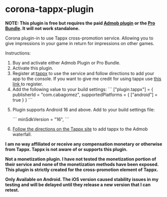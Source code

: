 # corona-tappx-plugin

<p><strong>NOTE: This plugin is free but&nbsp;requires the paid <a href="https://marketplace.coronalabs.com/corona-plugins/admob">Admob plugin</a>&nbsp;or the <a href="https://marketplace.coronalabs.com/service/corona-professional-bundle">Pro Bundle</a>. It will not work standalone.</strong></p>

<p>Corona plugin-in to use Tappx cross-promotion service. Allowing you to give impressions in your game in return for impressions on other games.</p>

<p>Instructions:</p>

<ol>
	<li>Buy and activate either Admob Plugin or Pro Bundle.</li>
	<li>Activate this plugin.</li>
	<li>Register at:<a href="https://www.tappx.com/en/">tappx</a> to use the service and follow directions to add your app to the console. If you want to give me credit for using tappx use <a href="https://www.tappx.com/?h=a386595d4c1005fd21b82c8a44d45766"> this link </a> to register.</li>
	<li> Add the following value to your build settings:
    ```
  ["plugin.tappx"] = { publisherId = "com.cabagomez", supportedPlatforms = { ["android"] = true } } 
    ```
	</li>
	<li>
	<p>Plugin supports Android 16 and above. Add to your build settings file:</p>
	 ```
   minSdkVersion = "16",
    ```
	</li>
	<li>
	<p><a href="https://www.tappx.com/en/manual/?os=and_admob#1_admob+2_mediation">Follow the directions on the Tappx site</a> to add tappx to the Admob waterfall.</p>
	</li>
</ol>

<p><strong>I am no way affiliated or receive any compensation monetary or otherwise from Tappx. Tappx is not aware of or supports this plugin.</strong></p>

<p><strong>Not a monetization plugin. I have not tested the monetization portion of their service and none of the monetization methods have been exposed. This plugin is strictly created for the cross-promotion element of Tappx.</strong></p>

<p><strong>Only Available on Android. The iOS version caused stability issues in my testing and will be delayed until they release a new version that I can retest.</strong></p>

